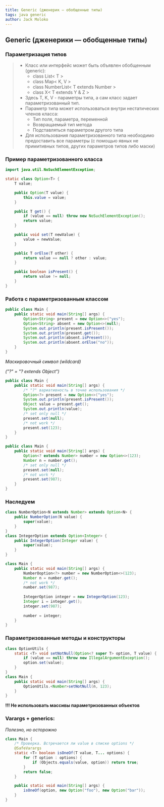```yaml
---
title: Generic (дженерик — обобщенные типы)
tags: java generic
author: Jack Moloko
---
```

## Generic (дженерики — обобщенные типы)

<!--more-->

### Параметризация типов
> * Класс или интерфейс может быть объявлен обобщенным (generic):
>   * class List< T >
>   * class Map< K, V >
>   * class NumberList< T extends Number >
>   * class X< T extends Y & Z >
> * Здесь T, K, V - параметры типа, а сам класс задает параметризованный тип.
> * Параметр типа может использоваться внутри нестатических членов класса: 
>   * Тип поля, параметра, переменной
>   * Возвращаемый тип метода
>   * Подставляться параметром другого типа
> * Для использования параметризованного типа необходимо предоставить все параметры (с помощью явных не примитивных типов, других параметров типов либо маски) 

### Пример параметризованного класса

```java
import java.util.NoSuchElementException;

static class Option<T> {
    T value;

    public Option(T value) {
        this.value = value;
    }

    public T get() {
        if (value == null) throw new NoSuchElementException();
        return value;
    }

    public void set(T newValue) {
        value = newValue;
    }

    public T orElse(T other) {
        return value == null ? other : value;
    }

    public boolean isPresent() {
        return value != null;
    }
}
```
### Работа с параметризованным классом

```java
public class Main {
    public static void main(String[] args) {
        Option<String> present = new Option<>("yes");
        Option<String> absent = new Option<>(null);
        System.out.println(present.isPresent());
        System.out.println(present.get());
        System.out.println(absent.isPresent());
        System.out.println(absent.orElse("no"));
    }
}
```
_Маскировочный символ (wildcard)_

_("?" = "? extends Object")_
```java
public class Main {
    public static void main(String[] args) {
        /* "?" вариативность в точке использования */
        Option<?> present = new Option<>("yes");
        System.out.println(present.isPresent());
        Object value = present.get();
        System.out.println(value);
        /* set only null */
        present.set(null);
        /* not work */
        present.set(123); 
    }
}
```

```java
public class Main {
    public static void main(String[] args) {
        Option<? extends Number> number = new Option<>(123);
        Number n = number.get();
        /* set only null */
        present.set(null);
        /* not work */
        present.set(987);
    }
}
```
### Наследуем

```java
class NumberOption<N extends Number> extends Option<N> {
    public NumberOption(N value) {
        super(value);
    }
}
class IntegerOption extends Option<Integer> {
    public IntegerOption(Integer value) {
        super(value);
    }
}

class Main {
    public static void main(String[] args) {
        NumberOoption<?> number = new NumberOption<>(123);
        Number n = number.get();
        /* not work */
        number.set(987);
        
        IntegerOption integer = new IntegerOption(123);
        Integer i = integer.get();
        integer.set(987);
        
        number = integer;
    }
}
```

### Параметризованные методы и конструкторы
```java
class OptionUtils {
    static <T> void setNotNull(Option<? super T> option, T value) {
        if (value == null) throw new IllegalArgumentException();
        option.set(value);
    }
}
class Main {
    public static void main(String[] args) {
        OptionUtils.<Number>setNotNull(n, 123);
    }
}
```
**!!! Не использовать массивы параметризованных объектов**

### Varargs + generics:

_Полезно, но осторожно_

```java
class Main {
    /* Проверка. Встречается ли value в списке options */
    @SafeVarargs
    static <T> boolean isOneOf(T value, T... options) {
        for (T option : options) {
            if (Objects.equals(value, option)) return true;
        }
        return false;
    }

    public static void main(String[] args) {
        isOneOf(option, new Option("foo"), new Option("bar"));
    }
}
```

